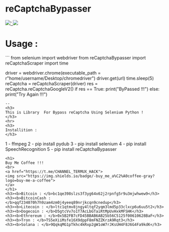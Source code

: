 <h1>
reCaptchaBypasser
</h1>
<a href="https://python.org">
<img src="https://img.shields.io/badge/python-v3.8-blue">'
</a>
<a href="#">
<img src="https://img.shields.io/badge/platform-Linux%20%7C%20Windows%2010%20%7C%208.1%20%7C%207%20%7C-brown">
</a>
<p>
<h1>
Usage :
</h1>
```
from selenium import webdriver
from reCaptchaBypasser import reCaptchaScraper
import time

driver = webdriver.chrome(executable_path = r"home/username/Desktop/chromedriver")
driver.get(url)
time.sleep(5)
reCaptcha = reCaptchaScraper(driver)
res = reCaptcha.reCaptchaGoogleV2()
if res == True:
   print("ByPassed !!!")
else:
     print("Try Again !!!")
```
--
<h3>
This is Library  For Bypass reCaptcha Using Selenium Python !
</h3>
<hr>
<h3>
Installition :
</h3>
```
1 - ffmpeg
2 - pip install pydub
3 - pip install selenium
4 - pip install SpeechRecognition
5 - pip install reCaptchaBypasser
```
<h1>
Buy Me Coffee !!!
<br>
<a href="https://t.me/CHANNEL_TERMUX_HACK">
<img src="https://img.shields.io/badge/-buy_me_a%C2%A0coffee-gray?logo=buy-me-a-coffee">
</a>
</h1>
<h3><b>Bitcoin : </b>bc1qe398slzs3f3yg64x62j2rpnfg5r9u3mjwhwew9</h3>
<h3><b>BitcoinCash : </b>qqf234070h7h9zam4zm0j4yeeq89nrjkcqn9cnedup</h3>
<h3><b>Litecoin : </b>ltc1qtmv8jngy4ltqf2yqm3lmd5p33clxcp6u6uu5t2</h3>
<h3><b>Dogecoin : </b>D5gtcVv7o1T7AcLbGTaiRtMpUvHxkMFSHK</h3>
<h3><b>Ethrereum : </b>0x5B2FB7cFD45BBAB6AB25b56C5125f00610628BaF</h3>
<h3><b>Tron : </b>TS5eXiiMsfe16X9dppF8mFNZZKrzA9Rqt3</h3>
<h3><b>Solana : </b>9QqkqMG1pTkhc4kRxp2gW1oW7rJKsUH4F8J6G4Fa9kdK</h3>
